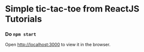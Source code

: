 # Simple tic-tac-toe from ReactJS Tutorials

### Do `npm start`
Open [http://localhost:3000](http://localhost:3000) to view it in the browser.
